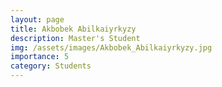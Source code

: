 ```yaml
---
layout: page
title: Akbobek Abilkaiyrkyzy
description: Master's Student
img: /assets/images/Akbobek_Abilkaiyrkyzy.jpg
importance: 5
category: Students
---
```

